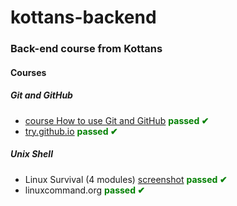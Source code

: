 # kottans-backend
### Back-end course from Kottans

#### Courses

##### Git and GitHub
+ [course How to use Git and GitHub](https://www.udacity.com/course/version-control-with-git--ud123) <b><span style="color:green">passed &#x2714;</span></b>
+ [try.github.io](try.github.io) <b><span style="color:green">passed &#x2714;</span></b>

##### Unix Shell
+ Linux Survival (4 modules) [screenshot](/task_unix_shell/Linux-Tutorial-End-of-Module4_LinuxSurvival2019-09-13.png) <b><span style="color:green">passed &#x2714;</span></b>
+ linuxcommand.org <b><span style="color:green">passed &#x2714;</span></b>